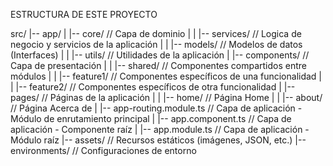 
ESTRUCTURA DE ESTE PROYECTO

src/
|-- app/
|   |-- core/                       // Capa de dominio
|   |   |-- services/               // Logica de negocio y servicios de la aplicación
|   |   |-- models/                 // Modelos de datos (Interfaces)
|   |   |-- utils/                  // Utilidades de la aplicación
|   |-- components/                 // Capa de presentación
|   |   |-- shared/                 // Componentes compartidos entre módulos
|   |   |-- feature1/               // Componentes específicos de una funcionalidad
|   |   |-- feature2/               // Componentes específicos de otra funcionalidad
|   |-- pages/                      // Páginas de la aplicación
|   |   |-- home/                   // Página Home
|   |   |-- about/                  // Página Acerca de
|   |-- app-routing.module.ts      // Capa de aplicación - Módulo de enrutamiento principal
|   |-- app.component.ts           // Capa de aplicación - Componente raíz
|   |-- app.module.ts              // Capa de aplicación - Módulo raíz
|-- assets/                         // Recursos estáticos (imágenes, JSON, etc.)
|-- environments/                   // Configuraciones de entorno